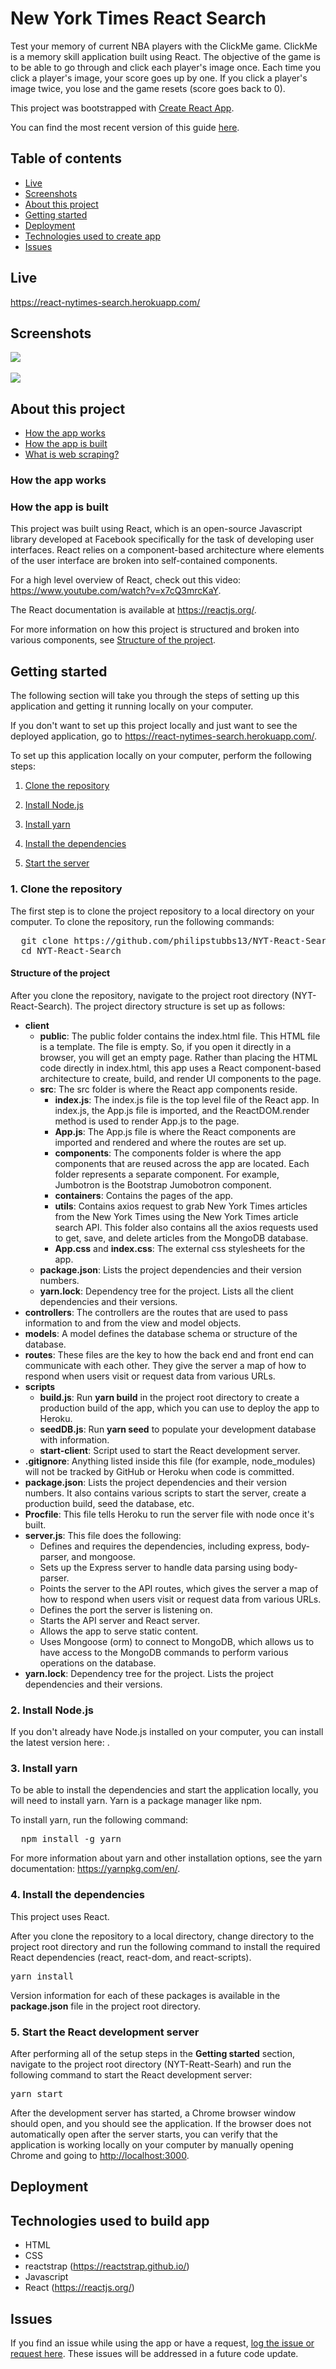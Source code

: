 # New York Times React Search

Test your memory of current NBA players with the ClickMe game. ClickMe is a memory skill application built using React. The objective of the game is to be able to go through and click each player's image once. Each time you click a player's image, your score goes up by one. If you click a player's image twice, you lose and the game resets (score goes back to 0).

This project was bootstrapped with [Create React App](https://github.com/facebookincubator/create-react-app).

You can find the most recent version of this guide [here](https://github.com/facebookincubator/create-react-app/blob/master/packages/react-scripts/template/README.md).

## Table of contents

* [Live](#live)
* [Screenshots](#screenshots)
* [About this project](#about-this-project)
* [Getting started](#getting-started)
* [Deployment](#react-deployment)
* [Technologies used to create app](#technologies-used)
* [Issues](#Issues)

## <a name="live"></a>Live

<https://react-nytimes-search.herokuapp.com/>

## <a name="screenshots"></a> Screenshots

<img src="readme_images/search_form.png">
<br>
<br>
<img src="readme_images/search_results.png">

## <a name="about-this-project"></a> About this project

* [How the app works](#how-app-works)
* [How the app is built](#how-the-app-is-built)
* [What is web scraping?](#about-web-scraping)

### <a name="how-app-works"></a> How the app works


### <a name="how-the-app-is-built"></a> How the app is built

This project was built using React, which is an open-source Javascript library developed at Facebook specifically for the task of developing user interfaces. React relies on a component-based architecture where elements of the user interface are broken into self-contained components.

For a high level overview of React, check out this video: <https://www.youtube.com/watch?v=x7cQ3mrcKaY>.

The React documentation is available at <https://reactjs.org/>.

For more information on how this project is structured and broken into various components, see [Structure of the project](#structure-of-project).

## <a name="getting-started"></a> Getting started

The following section will take you through the steps of setting up this application and getting it running locally on your computer.

If you don't want to set up this project locally and just want to see the deployed application, go to <https://react-nytimes-search.herokuapp.com/>.

To set up this application locally on your computer, perform the following steps:

1. [Clone the repository](#clone-repository)

2. [Install Node.js](#install-node)

3. [Install yarn](#install-yarn)

3. [Install the dependencies](#dependencies)

4. [Start the server](#start-server)

### <a name="clone-repository"></a> 1. Clone the repository

The first step is to clone the project repository to a local directory on your computer. To clone the repository, run the following commands:
<pre>
  git clone https://github.com/philipstubbs13/NYT-React-Search.git
  cd NYT-React-Search
</pre>

#### <a name="structure-of-project"></a> Structure of the project

<p>After you clone the repository, navigate to the project root directory (NYT-React-Search). The project directory structure is set up as follows:</p>

* <b>client</b>
  * <b>public</b>: The public folder contains the index.html file. This HTML file is a template. The file is empty. So, if you open it directly in a browser, you will get an empty page. Rather than placing the HTML code directly in index.html, this app uses a React component-based architecture to create, build, and render UI components to the page.
  * <b>src</b>: The src folder is where the React app components reside.
    * <b>index.js</b>: The index.js file is the top level file of the React app. In index.js, the App.js file is imported, and the ReactDOM.render method is used to render App.js to the page.
    * <b>App.js</b>: The App.js file is where the React components are imported and rendered and where the routes are set up.
    * <b>components</b>: The components folder is where the app components that are reused across the app are located. Each folder represents a separate component. For example, Jumbotron is the Bootstrap Jumobotron component.
    * <b>containers</b>: Contains the pages of the app. 
    * <b>utils</b>: Contains axios request to grab New York Times articles from the New York Times using the New York Times article search API. This folder also contains all the axios requests used to get, save, and delete articles from the MongoDB database.
    * <b>App.css</b> and <b>index.css</b>: The external css stylesheets for the app.
  * <b>package.json</b>: Lists the project dependencies and their version numbers.
  * <b>yarn.lock</b>: Dependency tree for the project. Lists all the client dependencies and their versions.
* <b>controllers</b>: The controllers are the routes that are used to pass information to and from the view and model objects.
* <b>models</b>: A model defines the database schema or structure of the database.
* <b>routes</b>: These files are the key to how the back end and front end can communicate with each other. They give the server a map of how to respond when users visit or request data from various URLs.
* <b>scripts</b>
  * <b>build.js</b>: Run <b>yarn build</b> in the project root directory to create a production build of the app, which you can use to deploy the app to Heroku.
  * <b>seedDB.js</b>: Run <b>yarn seed</b> to populate your development database with information.
  * <b>start-client</b>: Script used to start the React development server.
* <b>.gitignore</b>: Anything listed inside this file (for example, node_modules) will not be tracked by GitHub or Heroku when code is committed.
* <b>package.json</b>: Lists the project dependencies and their version numbers. It also contains various scripts to start the server, create a production build, seed the database, etc.
* <b>Procfile</b>: This file tells Heroku to run the server file with node once it's built.
* <b>server.js</b>: This file does the following:
  * Defines and requires the dependencies, including express, body-parser, and mongoose.
  * Sets up the Express server to handle data parsing using body-parser.
  * Points the server to the API routes, which gives the server a map of how to respond when users visit or request data from various URLs.
  * Defines the port the server is listening on.
  * Starts the API server and React server.
  * Allows the app to serve static content.
  * Uses Mongoose (orm) to connect to MongoDB, which allows us to have access to the MongoDB commands to perform various operations on the database.
* <b>yarn.lock</b>: Dependency tree for the project. Lists the project dependencies and their versions.

### <a name="install-node"></a> 2. Install Node.js

<p>If you don't already have Node.js installed on your computer, you can install the latest version here: <https://nodejs.org/en/>.</p>

### <a name="install-yarn"></a> 3. Install yarn
To be able to install the dependencies and start the application locally, you will need to install yarn. Yarn is a package manager like npm.

To install yarn, run the following command:
<pre>
  npm install -g yarn
</pre>

For more information about yarn and other installation options, see the yarn documentation: https://yarnpkg.com/en/.

### <a name="dependencies"></a> 4. Install the dependencies

<p>This project uses React.</p>
<p>After you clone the repository to a local directory, change directory to the project root directory and run the following command to install the required React dependencies (react, react-dom, and react-scripts).</p>
<pre>yarn install</pre>

<p>Version information for each of these packages is available in the <b>package.json</b> file in the project root directory.</p>

### <a name="start-server">5. Start the React development server</a>

<p>After performing all of the setup steps in the <b>Getting started</b> section, navigate to the project root directory (NYT-Reatt-Searh) and run the following command to start the React development server:</p>
<pre>
yarn start
</pre>

<p>After the development server has started, a Chrome browser window should open, and you should see the application. If the browser does not automatically open after the server starts, you can verify that the application is working locally on your computer by manually opening Chrome and going to <a href="http://localhost:3000">http://localhost:3000</a>.</p>

## <a name="react-deployment"></a> Deployment


## <a name="technologies-used"></a> Technologies used to build app

* HTML
* CSS
* reactstrap (<https://reactstrap.github.io/>)
* Javascript
* React (<https://reactjs.org/>)

## <a name ="Issues"></a> Issues

<p>If you find an issue while using the app or have a request, <a href="https://github.com/philipstubbs13/NYT-React-Search/issues/" target="_blank">log the issue or request here</a>. These issues will be addressed in a future code update.</p>